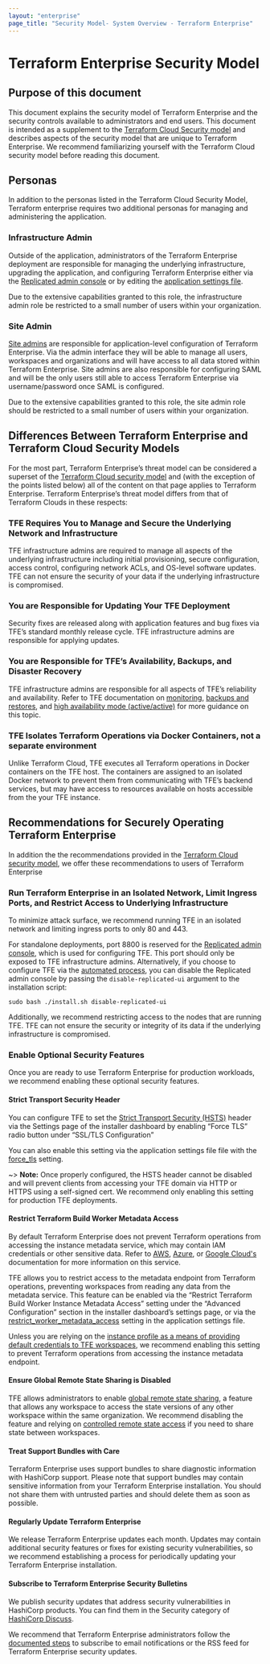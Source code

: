 ```yaml
---
layout: "enterprise"
page_title: "Security Model- System Overview - Terraform Enterprise"
---
```


# Terraform Enterprise Security Model

## Purpose of this document

This document explains the security model of Terraform Enterprise and the security controls available to administrators and end users. This document is intended as a supplement to the [Terraform Cloud Security model](../../cloud/architectural-details/security-model.html) and describes aspects of the security model that are unique to Terraform Enterprise. We recommend familiarizing yourself with the Terraform Cloud security model before reading this document.

## Personas

In addition to the personas listed in the Terraform Cloud Security Model, Terraform enterprise requires two additional personas for managing and administering the application.


### Infrastructure Admin

Outside of the application, administrators of the Terraform Enterprise deployment are responsible for managing the underlying infrastructure, upgrading the application, and configuring Terraform Enterprise either via the [Replicated admin console](../install/config.html#system-configuration) or by editing the [application settings file](../install/automating-the-installer.html).

Due to the extensive capabilities granted to this role, the infrastructure admin role be restricted to a small number of users within your organization.

### Site Admin

[Site admins](../admin/admin-access.html) are responsible for application-level configuration of Terraform Enterprise. Via the admin interface they will be able to manage all users, workspaces and organizations and will have access to all data stored within Terraform Enterprise. Site admins are also responsible for configuring SAML and will be the only users still able to access Terraform Enterprise via username/password once SAML is configured. 

Due to the extensive capabilities granted to this role, the site admin role should be restricted to a small number of users within your organization.


## Differences Between Terraform Enterprise and Terraform Cloud Security Models

For the most part, Terraform Enterprise’s threat model can be considered a superset of the [Terraform Cloud security model](../../cloud/architectural-details/security-model.html) and (with the exception of the points listed below) all of the content on that page applies to Terraform Enterprise. Terraform Enterprise’s threat model differs from that of Terraform Clouds in these respects:

### TFE Requires You to Manage and Secure the Underlying Network and Infrastructure

TFE infrastructure admins are required to manage all aspects of the underlying infrastructure including initial provisioning, secure configuration, access control, configuring network ACLs, and OS-level software updates. TFE can not ensure the security of your data if the underlying infrastructure is compromised.

### You are Responsible for Updating Your TFE Deployment

Security fixes are released along with application features and bug fixes via TFE’s standard monthly release cycle. TFE infrastructure admins are responsible for applying updates.

### You are Responsible for TFE’s Availability, Backups, and Disaster Recovery

TFE infrastructure admins are responsible for all aspects of TFE’s reliability and availability. Refer to TFE documentation on [monitoring](../admin/monitoring.html), [backups and restores](../admin/backup-restore.html), and [high availability mode (active/active)](../admin/active-active.html) for more guidance on this topic.

### TFE Isolates Terraform Operations via Docker Containers, not a separate environment

Unlike Terraform Cloud, TFE executes all Terraform operations in Docker containers on the TFE host. The containers are assigned to an isolated Docker network to prevent them from communicating with TFE’s backend services, but may have access to resources available on hosts accessible from the your TFE instance. 

## Recommendations for Securely Operating Terraform Enterprise

In addition the the recommendations provided in the [Terraform Cloud security model](../../cloud/architectural-overview/security-model.html), we offer these recommendations to users of Terraform Enterprise 

### Run Terraform Enterprise in an Isolated Network, Limit Ingress Ports, and Restrict Access to Underlying Infrastructure

To minimize attack surface, we recommend running TFE in an isolated network and limiting ingress ports to only 80 and 443. 

For standalone deployments, port 8800 is reserved for the [Replicated admin console](../admin/admin-access.html), which is used for configuring TFE. This port should only be exposed to TFE infrastructure admins. Alternatively, if you choose to configure TFE via the [automated process](../install/automating-the-installer.html), you can disable the Replicated admin console by passing the `disable-replicated-ui` argument to the installation script:

```sudo bash ./install.sh disable-replicated-ui```

Additionally, we recommend restricting access to the nodes that are running TFE. TFE can not ensure the security or integrity of its data if the underlying infrastructure is compromised.

### Enable Optional Security Features

Once you are ready to use Terraform Enterprise for production workloads, we recommend enabling these optional security features.

#### Strict Transport Security Header

You can configure TFE to set the [Strict Transport Security (HSTS)](https://developer.mozilla.org/en-US/docs/Web/HTTP/Headers/Strict-Transport-Security) header via the Settings page of the installer dashboard by enabling “Force TLS” radio button under “SSL/TLS Configuration”

You can also enable this setting via the application settings file file with the [force_tls](../install/automating-the-installer.html#force_tls) setting.

~> **Note:** Once properly configured, the HSTS header cannot be disabled and will prevent clients from accessing your TFE domain via HTTP or HTTPS using a self-signed cert. We recommend only enabling this setting for production TFE deployments.

#### Restrict Terraform Build Worker Metadata Access

By default Terraform Enterprise does not prevent Terraform operations from accessing the instance metadata service, which may contain IAM credentials or other sensitive data. Refer to [AWS](https://docs.aws.amazon.com/AWSEC2/latest/UserGuide/ec2-instance-metadata.html), [Azure](https://docs.microsoft.com/en-us/azure/virtual-machines/windows/instance-metadata-service?tabs=windows), or [Google Cloud's](https://cloud.google.com/compute/docs/storing-retrieving-metadata) documentation for more information on this service.

TFE allows you to restrict access to the metadata endpoint from Terraform operations, preventing workspaces from reading any data from the metadata service. This feature can be enabled via the “Restrict Terraform Build Worker Instance Metadata Access” setting under the “Advanced Configuration” section in the installer dashboard’s settings page, or via the [restrict_worker_metadata_access](../install/automating-the-installer.html#restrict_worker_metadata_access) setting in the application settings file.

Unless you are relying on the [instance profile as a means of providing default credentials to TFE workspaces](../before-installing/index.html#aws-specific-configuration), we recommend enabling this setting to prevent Terraform operations from accessing the instance metadata endpoint. 

#### Ensure Global Remote State Sharing is Disabled

TFE allows administrators to enable [global remote state sharing](../admin/general.html#remote-state-sharing), a feature that allows any workspace to access the state versions of any other workspace within the same organization. We recommend disabling the feature and relying on [controlled remote state access](https://www.hashicorp.com/blog/announcing-controlled-remote-state-access-for-terraform-cloud-and-enterprise) if you need to share state between workspaces.

#### Treat Support Bundles with Care

Terraform Enterprise uses support bundles to share diagnostic information with HashiCorp support. Please note that support bundles may contain sensitive information from your Terraform Enterprise installation. You should not share them with untrusted parties and should delete them as soon as possible.

#### Regularly Update Terraform Enterprise

We release Terraform Enterprise updates each month. Updates may contain additional security features or fixes for existing security vulnerabilities, so we recommend establishing a process for periodically updating your Terraform Enterprise installation.

#### Subscribe to Terraform Enterprise Security Bulletins

We publish security updates that address security vulnerabilities in HashiCorp products. You can find them in the Security category of [HashiCorp Discuss](https://discuss.hashicorp.com/c/security/).

We recommend that Terraform Enterprise administrators follow the [documented steps](https://discuss.hashicorp.com/t/about-hashicorp-security-updates/15330) to subscribe to email notifications or the RSS feed for Terraform Enterprise security updates.
